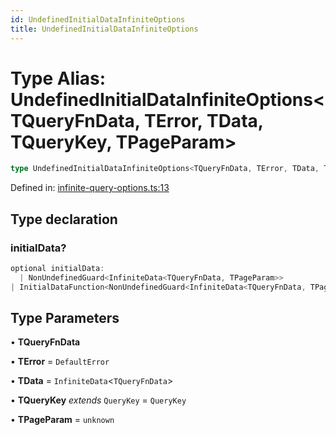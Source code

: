 ```yaml
---
id: UndefinedInitialDataInfiniteOptions
title: UndefinedInitialDataInfiniteOptions
---
```


<!-- DO NOT EDIT: this page is autogenerated from the type comments -->

# Type Alias: UndefinedInitialDataInfiniteOptions\<TQueryFnData, TError, TData, TQueryKey, TPageParam\>

```ts
type UndefinedInitialDataInfiniteOptions<TQueryFnData, TError, TData, TQueryKey, TPageParam> = CreateInfiniteQueryOptions<TQueryFnData, TError, TData, TQueryKey, TPageParam> & object;
```

Defined in: [infinite-query-options.ts:13](https://github.com/TanStack/query/blob/main/packages/angular-query-experimental/src/infinite-query-options.ts#L13)

## Type declaration

### initialData?

```ts
optional initialData: 
  | NonUndefinedGuard<InfiniteData<TQueryFnData, TPageParam>>
| InitialDataFunction<NonUndefinedGuard<InfiniteData<TQueryFnData, TPageParam>>>;
```

## Type Parameters

• **TQueryFnData**

• **TError** = `DefaultError`

• **TData** = `InfiniteData`\<`TQueryFnData`\>

• **TQueryKey** *extends* `QueryKey` = `QueryKey`

• **TPageParam** = `unknown`
